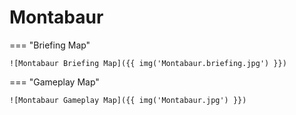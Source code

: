 # Montabaur

=== "Briefing Map"

    ![Montabaur Briefing Map]({{ img('Montabaur.briefing.jpg') }})

=== "Gameplay Map"

    ![Montabaur Gameplay Map]({{ img('Montabaur.jpg') }})

